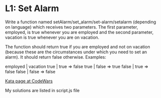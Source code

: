 # L1: Set Alarm

Write a function named setAlarm/set_alarm/set-alarm/setalarm (depending on language) which receives two parameters. The first parameter, employed, is true whenever you are employed and the second parameter, vacation is true whenever you are on vacation.

The function should return true if you are employed and not on vacation (because these are the circumstances under which you need to set an alarm). It should return false otherwise. Examples:

employed | vacation
true | true => false
true | false => true
false | true => false
false | false => false

[Kata page at CodeWars](https://www.codewars.com/kata/568dcc3c7f12767a62000038/javascript)

My solutions are listed in script.js file
